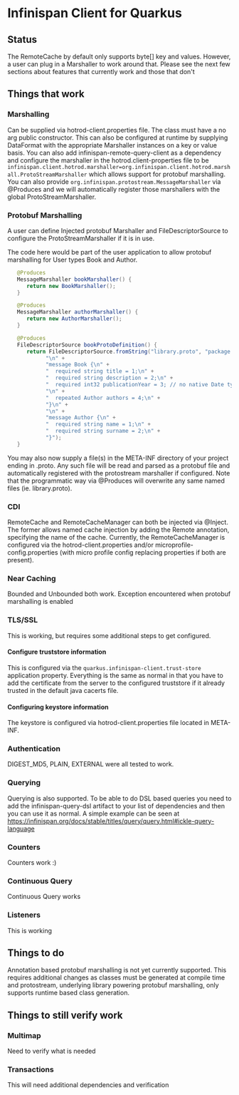 # Infinispan Client for Quarkus

## Status

The RemoteCache by default only supports byte[] key and values. However, a user can plug in a Marshaller to work around
that. Please see the next few sections about features that currently work and those that don't

## Things that work

### Marshalling

Can be supplied via hotrod-client.properties file. The class must have a no arg public constructor. This
can also be configured at runtime by supplying DataFormat with the appropriate Marshaller instances on a key or value
basis. You can also add infinispan-remote-query-client as a dependency and configure the marshaller in the
hotrod.client-properties file to be `infinispan.client.hotrod.marshaller=org.infinispan.client.hotrod.marshall.ProtoStreamMarshaller`
which allows support for protobuf marshalling. You can also provide `org.infinispan.protostream.MessageMarshaller` via @Produces
and we will automatically register those marshallers with the global ProtoStreamMarshaller.

### Protobuf Marshalling

A user can define Injected protobuf Marshaller and FileDescriptorSource to configure the
ProtoStreamMarshaller if it is in use.

The code here would be part of the user application to allow protobuf marshalling for User types Book and Author.

```java
   @Produces
   MessageMarshaller bookMarshaller() {
      return new BookMarshaller();
   }

   @Produces
   MessageMarshaller authorMarshaller() {
      return new AuthorMarshaller();
   }

   @Produces
   FileDescriptorSource bookProtoDefinition() {
      return FileDescriptorSource.fromString("library.proto", "package book_sample;\n" +
            "\n" +
            "message Book {\n" +
            "  required string title = 1;\n" +
            "  required string description = 2;\n" +
            "  required int32 publicationYear = 3; // no native Date type available in Protobuf\n" +
            "\n" +
            "  repeated Author authors = 4;\n" +
            "}\n" +
            "\n" +
            "message Author {\n" +
            "  required string name = 1;\n" +
            "  required string surname = 2;\n" +
            "}");
   }
```

You may also now supply a file(s) in the META-INF directory of your project ending in .proto. Any such file will
be read and parsed as a protobuf file and automatically registered with the protostream marshaller if configured. Note
that the programmatic way via @Produces will overwrite any same named files (ie. library.proto).

### CDI

RemoteCache and RemoteCacheManager can both be injected via @Inject. The former allows named cache injection by
adding the Remote annotation, specifying the name of the cache. Currently, the RemoteCacheManager is configured via the
hotrod-client.properties and/or microprofile-config.properties (with micro profile config replacing properties if both
are present).

### Near Caching

Bounded and Unbounded both work. Exception encountered when protobuf marshalling is enabled

### TLS/SSL

This is working, but requires some additional steps to get configured.

#### Configure truststore information

This is configured via the `quarkus.infinispan-client.trust-store` application property. Everything is the same as normal in that
you have to add the certificate from the server to the configured truststore if it already trusted in the default
java cacerts file.

#### Configuring keystore information

The keystore is configured via hotrod-client.properties file located in META-INF.

### Authentication

DIGEST_MD5, PLAIN, EXTERNAL were all tested to work.

### Querying

Querying is also supported. To be able to do DSL based queries you need to add the infinispan-query-dsl artifact to your
list of dependencies and then you can use it as normal. A simple example can be seen at
https://infinispan.org/docs/stable/titles/query/query.html#ickle-query-language

### Counters

Counters work :)

### Continuous Query

Continuous Query works

### Listeners

This is working

## Things to do

Annotation based protobuf marshalling is not yet currently supported. This requires additional changes as classes
must be generated at compile time and protostream, underlying library powering protobuf marshalling, only supports
runtime based class generation.

## Things to still verify work





### Multimap

Need to verify what is needed

### Transactions

This will need additional dependencies and verification
